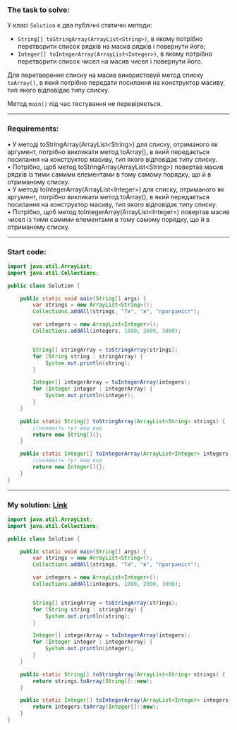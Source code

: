 ### **The task to solve:**  

У класі `Solution` є два публічні статичні методи:
- `String[] toStringArray(ArrayList<String>)`, в якому потрібно перетворити список рядків на масив рядків і повернути його;
- `Integer[] toIntegerArray(ArrayList<Integer>)`, в якому потрібно перетворити список чисел на масив чисел і повернути його.

Для перетворення списку на масив використовуй метод списку `toArray()`, в який потрібно передати посилання на конструктор масиву, тип якого відповідає типу списку.  

Метод `main()` під час тестування не перевіряється.

---

### **Requirements:**  

• У методі toStringArray(ArrayList\<String>) для списку, отриманого як аргумент, потрібно викликати метод toArray(), в який передається посилання на конструктор масиву, тип якого відповідає типу списку.  
• Потрібно, щоб метод toStringArray(ArrayList\<String>) повертав масив рядків із тими самими елементами в тому самому порядку, що й в отриманому списку.  
• У методі toIntegerArray(ArrayList\<Integer>) для списку, отриманого як аргумент, потрібно викликати метод toArray(), в який передається посилання на конструктор масиву, тип якого відповідає типу списку.  
• Потрібно, щоб метод toIntegerArray(ArrayList\<Integer>) повертав масив чисел із тими самими елементами в тому самому порядку, що й в отриманому списку.

---

### **Start code:**  

```java
import java.util.ArrayList;
import java.util.Collections;

public class Solution {

    public static void main(String[] args) {
        var strings = new ArrayList<String>();
        Collections.addAll(strings, "Ти", "ж", "програміст");

        var integers = new ArrayList<Integer>();
        Collections.addAll(integers, 1000, 2000, 3000);


        String[] stringArray = toStringArray(strings);
        for (String string : stringArray) {
            System.out.println(string);
        }

        Integer[] integerArray = toIntegerArray(integers);
        for (Integer integer : integerArray) {
            System.out.println(integer);
        }
    }

    public static String[] toStringArray(ArrayList<String> strings) {
        //напишіть тут ваш код
        return new String[]{};
    }

    public static Integer[] toIntegerArray(ArrayList<Integer> integers) {
        //напишіть тут ваш код
        return new Integer[]{};
    }
}
```

---

### **My solution: [Link](./src/Solution.java)**  

```java
import java.util.ArrayList;
import java.util.Collections;

public class Solution {

    public static void main(String[] args) {
        var strings = new ArrayList<String>();
        Collections.addAll(strings, "Ти", "ж", "програміст");

        var integers = new ArrayList<Integer>();
        Collections.addAll(integers, 1000, 2000, 3000);


        String[] stringArray = toStringArray(strings);
        for (String string : stringArray) {
            System.out.println(string);
        }

        Integer[] integerArray = toIntegerArray(integers);
        for (Integer integer : integerArray) {
            System.out.println(integer);
        }
    }

    public static String[] toStringArray(ArrayList<String> strings) {
        return strings.toArray(String[]::new);
    }

    public static Integer[] toIntegerArray(ArrayList<Integer> integers) {
        return integers.toArray(Integer[]::new);
    }
}
```
